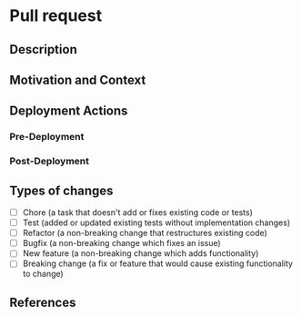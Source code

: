 <!--- Provide a general summary of your changes in the Title above -->
# Pull request

## Description
<!--- Describe your changes in detail -->

## Motivation and Context
<!--- Why is this change required? What problem does it solve? -->

## Deployment Actions
<!--- What actions need to be taken before and after the deployment of these changes and why. If no actions are needed then feel free to comment this entire section out -->

### Pre-Deployment

<!---
Run the following command in order to print $foo
```shell
echo $foo
```
-->

### Post-Deployment
<!---
Run the following command to print $bar
```shell
echo $bar
```
-->

## Types of changes
<!--- What types of changes does your code introduce? Put an `x` in all the boxes that apply: -->

- [ ] Chore (a task that doesn't add or fixes existing code or tests)
- [ ] Test (added or updated existing tests without implementation changes)
- [ ] Refactor (a non-breaking change that restructures existing code)
- [ ] Bugfix (a non-breaking change which fixes an issue)
- [ ] New feature (a non-breaking change which adds functionality)
- [ ] Breaking change (a fix or feature that would cause existing functionality to change)

## References
<!--- Please link to the issue here and other references or other PR here. E.g.: { Fix | Closes | Resolves | Improves } -->
<!--- Closes Issues: #issueId -->
<!--- Perfs pull request: #pullRequestId -->
<!--- Based on: [example implementation](gistUrl)-->
